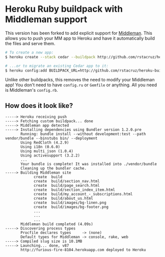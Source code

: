 Heroku Ruby buildpack with Middleman support
============================================

This version has been forked to add explicit support for
[Middleman](http://www.middlemanapp.com). This allows you to push your MM app to
Heroku and have it automatically build the files and serve them.

``` sh
# To create a new app:
$ heroku create --stack cedar --buildpack http://github.com/rstacruz/heroku-buildpack-middleman.git

# ...or to migrate an existing Cedar app to it:
$ heroku config:add BUILDPACK_URL=http://github.com/rstacruz/heroku-buildpack-middleman.git
```

Unlike other buildpacks, this removes the need to modify your Middleman app! You
don't need to have `config.ru` or `Gemfile` or anything. All you need is
Middleman's `config.rb`.

How does it look like?
----------------------

```
-----> Heroku receiving push
-----> Fetching custom buildpack... done
-----> Middleman app detected
-----> Installing dependencies using Bundler version 1.2.0.pre
       Running: bundle install --without development:test --path vendor/bundle --binstubs bin/ --deployment
       Using RedCloth (4.2.9)
       Using i18n (0.6.0)
       Using multi_json (1.0.4)
       Using activesupport (3.2.2)
       ...
       Your bundle is complete! It was installed into ./vendor/bundle
       Cleaning up the bundler cache.
-----> Building Middleman site
             create  build
             create  build/section_nav.html
             create  build/page_search.html
             create  build/section_index_item.html
             create  build/my_account_-_subscriptions.html
             create  build/about_us.html
             create  build/images/bg-linen.png
             create  build/images/bg-footer.png
             ...
             ...
             ...
       Middleman build completed (4.09s)
-----> Discovering process types
       Procfile declares types     -> (none)
       Default types for Middleman -> console, rake, web
-----> Compiled slug size is 10.1MB
-----> Launching... done, v87
       http://furious-fire-8104.herokuapp.com deployed to Heroku
```
